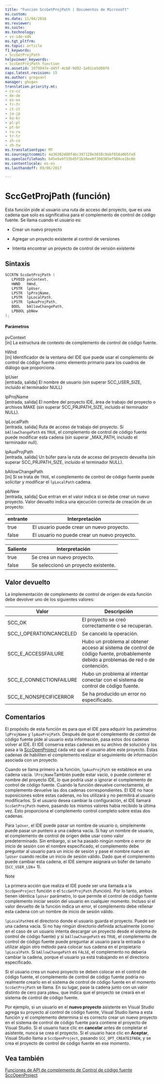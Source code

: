 ```yaml
---
title: "Función SccGetProjPath | Documentos de Microsoft"
ms.custom: 
ms.date: 11/04/2016
ms.reviewer: 
ms.suite: 
ms.technology:
- vs-ide-sdk
ms.tgt_pltfrm: 
ms.topic: article
f1_keywords:
- SccGetProjPath
helpviewer_keywords:
- SccGetProjPath function
ms.assetid: 1079847e-d45f-4cb8-9d92-1e01ce5d08f6
caps.latest.revision: 15
ms.author: gregvanl
manager: ghogen
translation.priority.mt:
- cs-cz
- de-de
- es-es
- fr-fr
- it-it
- ja-jp
- ko-kr
- pl-pl
- pt-br
- ru-ru
- tr-tr
- zh-cn
- zh-tw
ms.translationtype: MT
ms.sourcegitcommit: 4a36302d80f4bc397128e3838c9abf858a0b5fe8
ms.openlocfilehash: b45e9a9f33bd5f1b30ee0f300385ef984ce1bc0b
ms.contentlocale: es-es
ms.lasthandoff: 09/06/2017

---
```

# <a name="sccgetprojpath-function"></a>SccGetProjPath (función)
Esta función pide al usuario una ruta de acceso del proyecto, que es una cadena que solo es significativa para el complemento de control de código fuente. Se llama cuando el usuario es:  
  
-   Crear un nuevo proyecto  
  
-   Agregar un proyecto existente al control de versiones  
  
-   Intenta encontrar un proyecto de control de versión existente  
  
## <a name="syntax"></a>Sintaxis  
  
```cpp  
SCCRTN SccGetProjPath (  
   LPVOID pvContext,  
   HWND   hWnd,  
   LPSTR  lpUser,  
   LPSTR  lpProjName,  
   LPSTR  lpLocalPath,  
   LPSTR  lpAuxProjPath,  
   BOOL   bAllowChangePath,  
   LPBOOL pbNew  
);  
```  
  
#### <a name="parameters"></a>Parámetros  
 pvContext  
 [in] La estructura de contexto de complemento de control de código fuente.  
  
 hWnd  
 [in] Identificador de la ventana del IDE que puede usar el complemento de control de código fuente como elemento primario para los cuadros de diálogo que proporciona.  
  
 lpUser  
 [entrada, salida] El nombre de usuario (sin superar SCC_USER_SIZE, incluido el terminador NULL)  
  
 lpProjName  
 [entrada, salida] El nombre del proyecto IDE, área de trabajo del proyecto o archivos MAKE (sin superar SCC_PRJPATH_SIZE, incluido el terminador NULL).  
  
 lpLocalPath  
 [entrada, salida] Ruta de acceso de trabajo del proyecto. Si `bAllowChangePath` es `TRUE`, el complemento de control de código fuente puede modificar esta cadena (sin superar _MAX_PATH, incluido el terminador null).  
  
 lpAuxProjPath  
 [entrada, salida] Un búfer para la ruta de acceso del proyecto devuelta (sin superar SCC_PRJPATH_SIZE, incluido el terminador NULL).  
  
 bAllowChangePath  
 [in] Si se trata de `TRUE`, el complemento de control de código fuente puede solicitar y modificar el `lpLocalPath` cadena.  
  
 pbNew  
 [entrada, salida] Que entran en el valor indica si se debe crear un nuevo proyecto. Valor devuelto indica una ejecución correcta de creación de un proyecto:  
  
|entrante|Interpretación|  
|--------------|--------------------|  
|true|El usuario puede crear un nuevo proyecto.|  
|false|El usuario no puede crear un nuevo proyecto.|  
  
|Saliente|Interpretación|  
|--------------|--------------------|  
|true|Se crea un nuevo proyecto.|  
|false|Se seleccionó un proyecto existente.|  
  
## <a name="return-value"></a>Valor devuelto  
 La implementación de complemento de control de origen de esta función debe devolver uno de los siguientes valores:  
  
|Valor|Descripción|  
|-----------|-----------------|  
|SCC_OK|El proyecto se creó correctamente o se recuperan.|  
|SCC_I_OPERATIONCANCELED|Se canceló la operación.|  
|SCC_E_ACCESSFAILURE|Hubo un problema al obtener acceso al sistema de control de código fuente, probablemente debido a problemas de red o de contención.|  
|SCC_E_CONNECTIONFAILURE|Hubo un problema al intentar conectar con el sistema de control de código fuente.|  
|SCC_E_NONSPECIFICERROR|Se ha producido un error no especificado.|  
  
## <a name="remarks"></a>Comentarios  
 El propósito de esta función es para que el IDE para adquirir los parámetros `lpProjName` y `lpAuxProjPath`. Después de que el complemento de control de código fuente pide al usuario esta información, pasa estos dos cadenas volver al IDE. El IDE conserva estas cadenas en su archivo de solución y los pasa a la [SccOpenProject](../extensibility/sccopenproject-function.md) cada vez que el usuario abre este proyecto. Estas cadenas de habiliten el complemento realizar el seguimiento de información asociada con un proyecto.  
  
 Cuando se llama primero a la función, `lpAuxProjPath` se establece en una cadena vacía. `lProjName`También puede estar vacío, o puede contener el nombre del proyecto IDE, lo que podría usar o ignorar el complemento de control de código fuente. Cuando la función devuelve correctamente, el complemento devuelve las dos cadenas correspondientes. El IDE no hace suposiciones sobre estas cadenas, no los utilizará y no permitirá al usuario modificarlos. Si el usuario desea cambiar la configuración, el IDE llamará `SccGetProjPath` nuevo, pasando los mismos valores había recibido la última vez. Esto proporciona el complemento control completo sobre estas dos cadenas.  
  
 Para `lpUser`, el IDE puede pasar un nombre de usuario o, simplemente puede pasar un puntero a una cadena vacía. Si hay un nombre de usuario, el complemento de control de origen debe usar como valor predeterminado. Sin embargo, si se ha pasado ningún nombre o error de inicio de sesión con el nombre especificado, el complemento debe preguntar al usuario para un inicio de sesión y pase el nombre nuevo en `lpUser` cuando recibe un inicio de sesión válido. Dado que el complemento puede cambiar esta cadena, el IDE siempre asignará un búfer de tamaño (`SCC_USER_LEN`+ 1).  
  
> [!NOTE]
>  La primera acción que realiza el IDE puede ser una llamada a la `SccOpenProject` función o el `SccGetProjPath` (función). Por lo tanto, ambos tienen idéntica `lpUser` parámetro, lo que permite el control de código fuente complemento iniciar sesión del usuario en cualquier momento. Incluso si el valor devuelto de la función indica un error, el complemento debe rellenar esta cadena con un nombre de inicio de sesión válido.  
  
 `lpLocalPath`es el directorio donde el usuario guarda el proyecto. Puede ser una cadena vacía. Si no hay ningún directorio definida actualmente (como en el caso de un usuario intenta descargar un proyecto desde el sistema de control de código fuente) y si `bAllowChangePath` es `TRUE`, el complemento de control de código fuente puede preguntar al usuario para la entrada o utilizar algún otro método para colocar sus cadena en el propietario `lpLocalPath`. Si `bAllowChangePath` es `FALSE`, el complemento no debería cambiar la cadena, porque el usuario ya está trabajando en el directorio especificado.  
  
 Si el usuario crea un nuevo proyecto se deben colocar en el control de código fuente, el complemento de control de código fuente podría no realmente crearlo en el sistema de control de código fuente en el momento `SccGetProjPath` se llama. En su lugar, pase la cadena junto con un valor distinto de cero para `pbNew`, que indica que el proyecto se creará en el sistema de control de código fuente.  
  
 Por ejemplo, si un usuario en el **nuevo proyecto** asistente en Visual Studio agrega su proyecto al control de código fuente, Visual Studio llama a esta función y el complemento determina si es correcto crear un nuevo proyecto en el sistema de control de código fuente para contiene el proyecto de Visual Studio. Si el usuario hace clic en **cancelar** antes de completar el asistente, nunca se crea el proyecto. Si el usuario hace clic en **Aceptar**, Visual Studio llama a `SccOpenProject`, pasando `SCC_OPT_CREATEIFNEW`, y se crea el proyecto de control de código fuente en ese momento.  
  
## <a name="see-also"></a>Vea también  
 [Funciones de API de complemento de Control de código fuente](../extensibility/source-control-plug-in-api-functions.md)   
 [SccOpenProject](../extensibility/sccopenproject-function.md)
